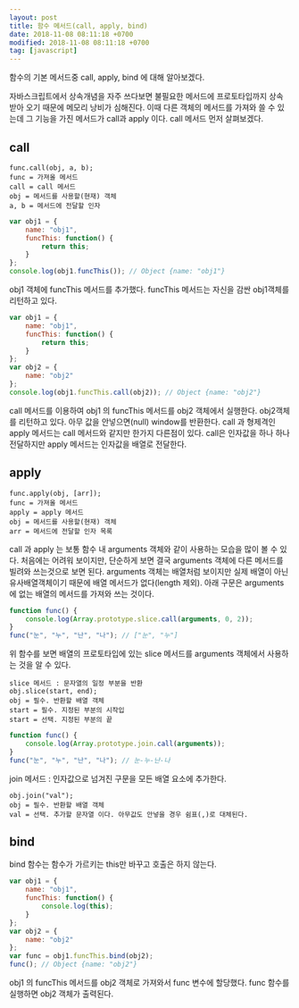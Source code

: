 ```yaml
---
layout: post
title: 함수 메서드(call, apply, bind)
date: 2018-11-08 08:11:18 +0700
modified: 2018-11-08 08:11:18 +0700
tag: [javascript]
---
```


함수의 기본 메서드중 call, apply, bind 에 대해 알아보겠다.

자바스크립트에서 상속개념을 자주 쓰다보면 불필요한 메서드에 프로토타입까지 상속받아 오기 때문에 메모리 낭비가 심해진다. 이때 다른 객체의 메서드를 가져와 쓸 수 있는데 그 기능을 가진 메서드가 call과 apply 이다. call 메서드 먼저 살펴보겠다.

## call

```
func.call(obj, a, b);
func = 가져올 메서드
call = call 메서드
obj = 메서드를 사용할(현재) 객체
a, b = 메서드에 전달할 인자
```

```javascript
var obj1 = {
    name: "obj1",
    funcThis: function() {
        return this;
    }
};
console.log(obj1.funcThis()); // Object {name: "obj1"}
```

obj1 객체에 funcThis 메서드를 추가했다. funcThis 메서드는 자신을 감싼 obj1객체를 리턴하고 있다.

```javascript
var obj1 = {
    name: "obj1",
    funcThis: function() {
        return this;
    }
};
var obj2 = {
    name: "obj2"
};
console.log(obj1.funcThis.call(obj2)); // Object {name: "obj2"}
```

call 메서드를 이용하여 obj1 의 funcThis 메서드를 obj2 객체에서 실행한다. obj2객체를 리턴하고 있다. 아무 값을 안넣으면(null) window를 반환한다. call 과 형제격인 apply 메서드는 call 메서드와 같지만 한가지 다른점이 있다. call은 인자값을 하나 하나 전달하지만 apply 메서드는 인자값을 배열로 전달한다.

## apply

```
func.apply(obj, [arr]);
func = 가져올 메서드
apply = apply 메서드
obj = 메서드를 사용할(현재) 객체
arr = 메서드에 전달할 인자 목록
```

call 과 apply 는 보통 함수 내 arguments 객체와 같이 사용하는 모습을 많이 볼 수 있다. 처음에는 어려워 보이지만, 단순하게 보면 결국 arguments 객체에 다른 메서드를 빌려와 쓰는것으로 보면 된다. arguments 객체는 배열처럼 보이지만 실제 배열이 아닌 유사배열객체이기 때문에 배열 메서드가 없다(length 제외). 아래 구문은 arguments에 없는 배열의 메서드를 가져와 쓰는 것이다.

```javascript
function func() {
    console.log(Array.prototype.slice.call(arguments, 0, 2));
}
func("눈", "누", "난", "나"); // ["눈", "누"]
```

위 함수를 보면 배열의 프로토타입에 있는 slice 메서드를 arguments 객체에서 사용하는 것을 알 수 있다.

```
slice 메서드 : 문자열의 일정 부분을 반환
obj.slice(start, end);
obj = 필수. 반환할 배열 객체
start = 필수. 지정된 부분의 시작입
start = 선택. 지정된 부분의 끝
```

```javascript
function func() {
    console.log(Array.prototype.join.call(arguments));
}
func("눈", "누", "난", "나"); // 눈-누-난-나
```

join 메서드 : 인자값으로 넘겨진 구문을 모든 배열 요소에 추가한다.

```
obj.join("val");
obj = 필수. 반환할 배열 객체
val = 선택. 추가할 문자열 이다. 아무값도 안넣을 경우 쉼표(,)로 대체된다.
```

## bind

bind 함수는 함수가 가르키는 this만 바꾸고 호출은 하지 않는다.

```javascript
var obj1 = {
    name: "obj1",
    funcThis: function() {
        console.log(this);
    }
};
var obj2 = {
    name: "obj2"
};
var func = obj1.funcThis.bind(obj2);
func(); // Object {name: "obj2"}
```

obj1 의 funcThis 메서드를 obj2 객체로 가져와서 func 변수에 할당했다. func 함수를 실행하면 obj2 객체가 출력된다.
